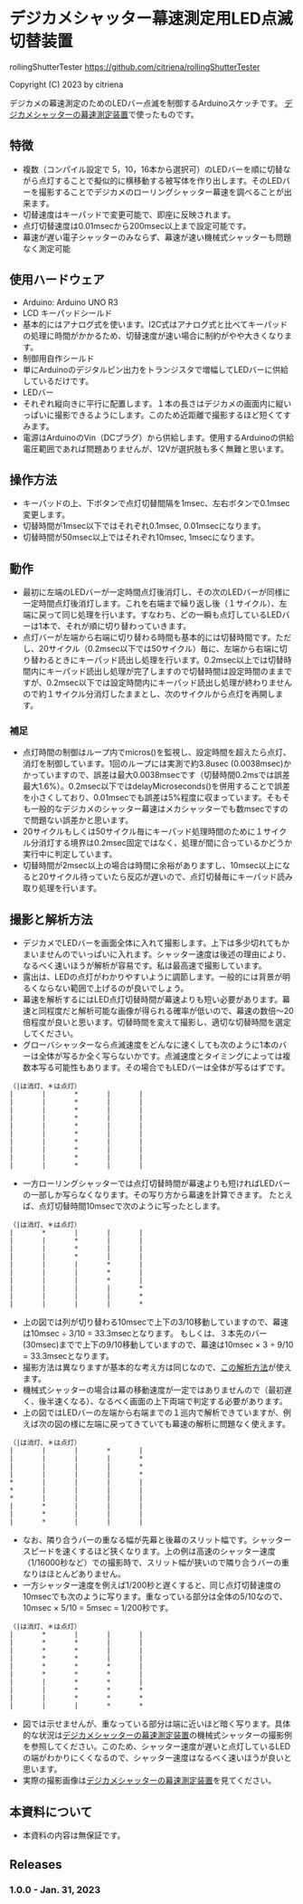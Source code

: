 # デジカメシャッター幕速測定用LED点滅切替装置
rollingShutterTester
https://github.com/citriena/rollingShutterTester

Copyright (C) 2023 by citriena

デジカメの幕速測定のためのLEDバー点滅を制御するArduinoスケッチです。
[デジカメシャッターの幕速測定装置](https://citriena.seesaa.net/article/rollingShutter.html)で使ったものです。


## 特徴
* 複数（コンパイル設定で 5，10，16本から選択可）のLEDバーを順に切替ながら点灯することで擬似的に横移動する被写体を作り出します。そのLEDバーを撮影することでデジカメのローリングシャッター幕速を調べることが出来ます。
* 切替速度はキーパッドで変更可能で、即座に反映されます。
* 点灯切替速度は0.01msecから200msec以上まで設定可能です。
 * 幕速が遅い電子シャッターのみならず、幕速が速い機械式シャッターも問題なく測定可能

## 使用ハードウェア
* Arduino: Arduino UNO R3
* LCD キーパッドシールド
 * 基本的にはアナログ式を使います。I2C式はアナログ式と比べてキーパッドの処理に時間がかかるため、切替速度が速い場合に制約がやや大きくなります。
* 制御用自作シールド
 * 単にArduinoのデジタルピン出力をトランジスタで増幅してLEDバーに供給しているだけです。
* LEDバー
 * それぞれ縦向きに平行に配置します。１本の長さはデジカメの画面内に縦いっぱいに撮影できるようにします。このため近距離で撮影するほど短くてすみます。
 * 電源はArduinoのVin（DCプラグ）から供給します。使用するArduinoの供給電圧範囲であれば問題ありませんが、12Vが選択肢も多く無難と思います。

## 操作方法
* キーパッドの上、下ボタンで点灯切替間隔を1msec、左右ボタンで0.1msec変更します。
 * 切替時間が1msec以下ではそれぞれ0.1msec, 0.01msecになります。
 * 切替時間が50msec以上ではそれぞれ10msec, 1msecになります。

## 動作
* 最初に左端のLEDバーが一定時間点灯後消灯し、その次のLEDバーが同様に一定時間点灯後消灯します。これを右端まで繰り返し後（１サイクル）、左端に戻って同じ処理を行います。すなわち、どの一瞬も点灯しているLEDバーは1本で、それが順に切り替わっていきます。
* 点灯バーが左端から右端に切り替わる時間も基本的には切替時間です。ただし、20サイクル（0.2msec以下では50サイクル）毎に、左端から右端に切り替わるときにキーパッド読出し処理を行います。0.2msec以上では切替時間内にキーパッド読出し処理が完了しますので切替時間は設定時間のままですが、0.2msec以下では設定時間内にキーパッド読出し処理が終わりませんので約１サイクル分消灯したままとし、次のサイクルから点灯を再開します。

### 補足
* 点灯時間の制御はループ内でmicros()を監視し、設定時間を超えたら点灯、消灯を制御しています。1回のループには実測で約3.8usec (0.0038msec)かかっていますので、誤差は最大0.0038msecです（切替時間0.2msでは誤差最大1.6%）。0.2msec以下ではdelayMicroseconds()を併用することで誤差を小さくしており、0.01msecでも誤差は5%程度に収まっています。そもそも一般的なデジカメのシャッター幕速はメカシャッターでも数msecですので問題ない誤差かと思います。
 * 20サイクルもしくは50サイクル毎にキーパッド処理時間のために１サイクル分消灯する境界は0.2msec固定ではなく、処理が間に合っているかどうか実行中に判定しています。
 * 切替時間が2msec以上の場合は時間に余裕がありますし、10msec以上になると20サイクル待っていたら反応が遅いので、点灯切替毎にキーパッド読み取り処理を行います。

## 撮影と解析方法
* デジカメでLEDバーを画面全体に入れて撮影します。上下は多少切れてもかまいませんのでいっぱいに入れます。シャッター速度は後述の理由により、なるべく速いほうが解析が容易です。私は最高速で撮影しています。
* 露出は、LEDの点灯がわかりやすいように調節します。一般的には背景が明るくならない範囲で上げるのが良いでしょう。
* 幕速を解析するにはLED点灯切替時間が幕速よりも短い必要があります。幕速と同程度だと解析可能な画像が得られる確率が低いので、幕速の数倍～20倍程度が良いと思います。切替時間を変えて撮影し、適切な切替時間を選定してください。
* グローバシャッターなら点滅速度をどんなに速くしても次のように1本のバーは全体が写るか全く写らないかです。点滅速度とタイミングによっては複数本写る可能性もあります。その場合でもLEDバーは全体が写るはずです。

```
（|は消灯、＊は点灯）
|       |       *       |       |
|       |       *       |       |
|       |       *       |       |
|       |       *       |       |
|       |       *       |       |
|       |       *       |       |
|       |       *       |       |
|       |       *       |       |
|       |       *       |       |
|       |       *       |       |
```
* 一方ローリングシャッターでは点灯切替時間が幕速よりも短ければLEDバーの一部しか写らなくなります。その写り方から幕速を計算できます。
たとえば、点灯切替時間10msecで次のように写ったとします。

```
（|は消灯、＊は点灯）
|       *       |       |       |
|       |       *       |       |
|       |       *       |       |
|       |       *       |       |
|       |       |       *       |
|       |       |       *       |
|       |       |       *       |
|       |       |       |       *
|       |       |       |       *
|       |       |       |       *
```
* 上の図では列が切り替わる10msecで上下の3/10移動していますので、幕速は10msec ÷ 3/10 = 33.3msecとなります。
もしくは、３本先のバー(30msec)までで上下の9/10移動していますので、幕速は10msec × 3 ÷ 9/10 = 33.3msecとなります。
* 撮影方法は異なりますが基本的な考え方は同じなので、[この解析方法](https://youtu.be/e9n7sV4HVkI)が使えます。
* 機械式シャッターの場合は幕の移動速度が一定ではありませんので（最初遅く、後半速くなる）、なるべく画面の上下両端で判定する必要があります。
* 上の図ではLEDバーの左端から右端までの１巡内で解析できていますが、例えば次の図の様に左端に戻ってきていても幕速の解析に問題なく使えます。

```
（|は消灯、＊は点灯）
|       |       |       *       |
|       |       |       |       *
|       |       |       |       *
|       |       |       |       *
*       |       |       |       |
*       |       |       |       |
*       |       |       |       |
|       *       |       |       |
|       *       |       |       |
|       *       |       |       |
```
* なお、隣り合うバーの重なる幅が先幕と後幕のスリット幅です。シャッタースピードを速くするほど狭くなります。上の例は高速のシャッター速度（1/16000秒など）での撮影時で、スリット幅が狭いので隣り合うバーの重なりはほとんどありません。
* 一方シャッター速度を例えば1/200秒と遅くすると、同じ点灯切替速度の10msecでも次のように写ります。重なっている部分は全体の5/10なので、10msec × 5/10 = 5msec = 1/200秒です。

```
（|は消灯、＊は点灯）
|       *       |       |       |
|       *       *       |       |
|       *       *       |       |
|       *       *       |       |
|       *       *       *       |
|       *       *       *       |
|       |       *       *       |
|       |       *       *       *
|       |       *       *       *
|       |       |       *       *
```
* 図では示せませんが、重なっている部分は端に近いほど暗く写ります。具体的な状況は[デジカメシャッターの幕速測定装置](https://citriena.seesaa.net/article/rollingShutter.html)の機械式シャッターの撮影例を参照してください。このため、シャッター速度が遅いと点灯しているLEDの端がわかりにくくなるので、シャッター速度はなるべく速いほうが良いと思います。
* 実際の撮影画像は[デジカメシャッターの幕速測定装置](https://citriena.seesaa.net/article/rollingShutter.html)を見てください。

## 本資料について
* 本資料の内容は無保証です。

## Releases
### 1.0.0 - Jan. 31, 2023
